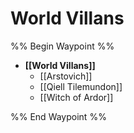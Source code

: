 # World Villans
%% Begin Waypoint %%
- **[[World Villans]]**
	- [[Arstovich]]
	- [[Qiell Tilemundon]]
	- [[Witch of Ardor]]

%% End Waypoint %%

